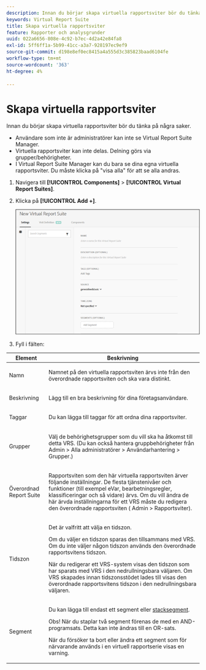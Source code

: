 ```yaml
---
description: Innan du börjar skapa virtuella rapportsviter bör du tänka på några saker.
keywords: Virtual Report Suite
title: Skapa virtuella rapportsviter
feature: Rapporter och analysgrunder
uuid: 022a6656-808e-4c92-b7ec-4d2a42e84fa8
exl-id: 5ff6ff1a-5b99-41cc-a3a7-928197ec9ef9
source-git-commit: d198e8ef0ec8415a4a555d3c385823baad6104fe
workflow-type: tm+mt
source-wordcount: '363'
ht-degree: 4%

---
```


# Skapa virtuella rapportsviter

Innan du börjar skapa virtuella rapportsviter bör du tänka på några saker.

* Användare som inte är administratörer kan inte se Virtual Report Suite Manager.
* Virtuella rapportsviter kan inte delas. Delning görs via grupper/behörigheter.
* I Virtual Report Suite Manager kan du bara se dina egna virtuella rapportsviter. Du måste klicka på &quot;visa alla&quot; för att se alla andras.

1. Navigera till **[!UICONTROL Components]** > **[!UICONTROL Virtual Report Suites]**.
1. Klicka på **[!UICONTROL Add +]**.

   ![](assets/new_vrs.png)

1. Fyll i fälten:

<table id="table_0F85B56480BB46CBA5BE236BBD70156D"> 
 <thead> 
  <tr> 
   <th colname="col1" class="entry"> Element </th> 
   <th colname="col2" class="entry"> Beskrivning </th> 
  </tr> 
 </thead>
 <tbody> 
  <tr> 
   <td colname="col1"> Namn </td> 
   <td colname="col2"> <p>Namnet på den virtuella rapportsviten ärvs inte från den överordnade rapportsviten och ska vara distinkt. </p> </td> 
  </tr> 
  <tr> 
   <td colname="col1"> Beskrivning </td> 
   <td colname="col2"> <p>Lägg till en bra beskrivning för dina företagsanvändare. </p> </td> 
  </tr> 
  <tr> 
   <td colname="col1"> Taggar </td> 
   <td colname="col2"> <p>Du kan lägga till taggar för att ordna dina rapportsviter. </p> </td> 
  </tr> 
  <tr> 
   <td colname="col1"> Grupper </td> 
   <td colname="col2"> <p>Välj de behörighetsgrupper som du vill ska ha åtkomst till detta VRS. (Du kan också hantera gruppbehörigheter från <span class="ignoretag"><span class="uicontrol"> Admin</span> &gt; <span class="uicontrol"> Alla administratörer </span> &gt; <span class="uicontrol"> Användarhantering</span> &gt; <span class="uicontrol"> Grupper</span></span>.) </p> </td> 
  </tr> 
  <tr> 
   <td colname="col1"> Överordnad Report Suite </td> 
   <td colname="col2"> <p>Rapportsviten som den här virtuella rapportsviten ärver följande inställningar. De flesta tjänstenivåer och funktioner (till exempel eVar, bearbetningsregler, klassificeringar och så vidare) ärvs. Om du vill ändra de här ärvda inställningarna för ett VRS måste du redigera den överordnade rapportsviten (<span class="ignoretag"><span class="uicontrol"> Admin</span> &gt; <span class="uicontrol"> Rapportsviter</span></span>). </p> </td> 
  </tr> 
  <tr> 
   <td colname="col1"> Tidszon </td> 
   <td colname="col2"> <p>Det är valfritt att välja en tidszon. </p> <p>Om du väljer en tidszon sparas den tillsammans med VRS. Om du inte väljer någon tidszon används den överordnade rapportsvitens tidszon. </p> <p>När du redigerar ett VRS-system visas den tidszon som har sparats med VRS i den nedrullningsbara väljaren. Om VRS skapades innan tidszonsstödet lades till visas den överordnade rapportsvitens tidszon i den nedrullningsbara väljaren. </p> </td> 
  </tr> 
  <tr> 
   <td colname="col1"> Segment </td> 
   <td colname="col2"> <p>Du kan lägga till endast ett segment eller <a href="https://docs.adobe.com/content/help/en/analytics/components/segmentation/segmentation-workflow/seg-build.html"  > stacksegment</a>. </p> <p> <p>Obs!  När du staplar två segment förenas de med en AND-programsats. Detta kan inte ändras till en OR-sats. </p> </p> <p>När du försöker ta bort eller ändra ett segment som för närvarande används i en virtuell rapportserie visas en varning. </p> </td> 
  </tr> 
 </tbody> 
</table>
